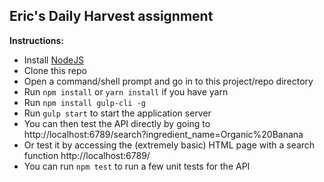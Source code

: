 ## Eric's Daily Harvest assignment

**Instructions:**

- Install [NodeJS](https://nodejs.org/en/download/)
- Clone this repo
- Open a command/shell prompt and go in to this project/repo directory
- Run `npm install` or `yarn install` if you have yarn
- Run `npm install gulp-cli -g`
- Run `gulp start` to start the application server
- You can then test the API directly by going to http://localhost:6789/search?ingredient_name=Organic%20Banana
- Or test it by accessing the (extremely basic) HTML page with a search function http://localhost:6789/
- You can run `npm test` to run a few unit tests for the API
